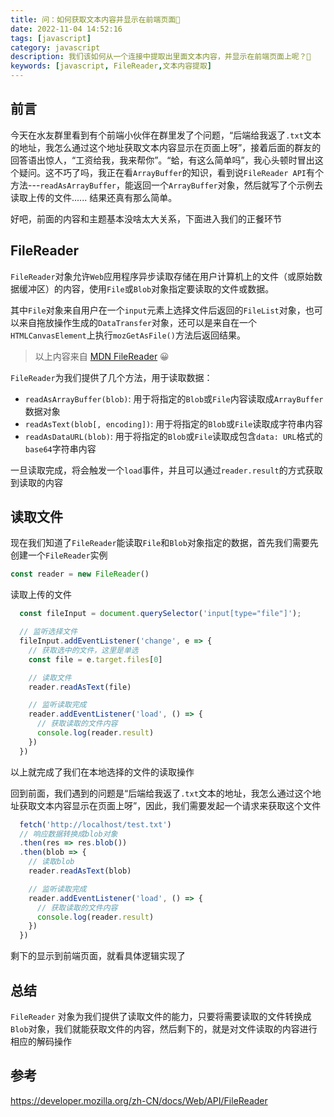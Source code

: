 ```yaml
---
title: 问：如何获取文本内容并显示在前端页面🤔
date: 2022-11-04 14:52:16
tags: [javascript]
category: javascript
description: 我们该如何从一个连接中提取出里面文本内容，并显示在前端页面上呢？🤔
keywords: [javascript, FileReader,文本内容提取]
---
```


## 前言
今天在水友群里看到有个前端小伙伴在群里发了个问题，“后端给我返了`.txt`文本的地址，我怎么通过这个地址获取文本内容显示在页面上呀”，接着后面的群友的回答语出惊人，“工资给我，我来帮你”。“蛤，有这么简单吗”，我心头顿时冒出这个疑问。这不巧了吗，我正在看`ArrayBuffer`的知识，看到说`FileReader API`有个方法---`readAsArrayBuffer`，能返回一个`ArrayBuffer`对象，然后就写了个示例去读取上传的文件...... 结果还真有那么简单。

好吧，前面的内容和主题基本没啥太大关系，下面进入我们的正餐环节

## FileReader

`FileReader`对象允许`Web`应用程序异步读取存储在用户计算机上的文件（或原始数据缓冲区）的内容，使用`File`或`Blob`对象指定要读取的文件或数据。

其中`File`对象来自用户在一个`input`元素上选择文件后返回的`FileList`对象，也可以来自拖放操作生成的`DataTransfer`对象，还可以是来自在一个`HTMLCanvasElement`上执行`mozGetAsFile()`方法后返回结果。

> 以上内容来自 [MDN FileReader](https://developer.mozilla.org/zh-CN/docs/Web/API/FileReader) 😀

`FileReader`为我们提供了几个方法，用于读取数据：
- `readAsArrayBuffer(blob)`: 用于将指定的`Blob`或`File`内容读取成`ArrayBuffer`数据对象
- `readAsText(blob[, encoding])`: 用于将指定的`Blob`或`File`读取成字符串内容
- `readAsDataURL(blob)`: 用于将指定的`Blob`或`File`读取成包含`data: URL`格式的`base64`字符串内容

一旦读取完成，将会触发一个`load`事件，并且可以通过`reader.result`的方式获取到读取的内容

## 读取文件

现在我们知道了`FileReader`能读取`File`和`Blob`对象指定的数据，首先我们需要先创建一个`FileReader`实例

```javascript
const reader = new FileReader()
```

读取上传的文件

```javascript
  const fileInput = document.querySelector('input[type="file"]');

  // 监听选择文件
  fileInput.addEventListener('change', e => {
    // 获取选中的文件，这里是单选
    const file = e.target.files[0]

    // 读取文件
    reader.readAsText(file)

    // 监听读取完成
    reader.addEventListener('load', () => {
      // 获取读取的文件内容
      console.log(reader.result)
    })
  })
```

以上就完成了我们在本地选择的文件的读取操作

回到前面，我们遇到的问题是“后端给我返了`.txt`文本的地址，我怎么通过这个地址获取文本内容显示在页面上呀”，因此，我们需要发起一个请求来获取这个文件

```javascript
  fetch('http://localhost/test.txt')
  // 响应数据转换成blob对象
  .then(res => res.blob())
  .then(blob => {
    // 读取blob
    reader.readAsText(blob)

    // 监听读取完成
    reader.addEventListener('load', () => {
      // 获取读取的文件内容
      console.log(reader.result)
    })
  })
```

剩下的显示到前端页面，就看具体逻辑实现了


## 总结
`FileReader` 对象为我们提供了读取文件的能力，只要将需要读取的文件转换成`Blob`对象，我们就能获取文件的内容，然后剩下的，就是对文件读取的内容进行相应的解码操作

## 参考

https://developer.mozilla.org/zh-CN/docs/Web/API/FileReader
